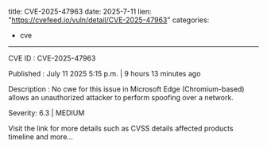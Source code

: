  
title: CVE-2025-47963
date: 2025-7-11
lien: "https://cvefeed.io/vuln/detail/CVE-2025-47963"
categories:
  - cve
---

CVE ID : CVE-2025-47963

Published :  July 11
2025
5:15 p.m. | 9 hours
13 minutes ago

Description : No cwe for this issue in Microsoft Edge (Chromium-based) allows an unauthorized attacker to perform spoofing over a network.

Severity: 6.3 | MEDIUM

Visit the link for more details
such as CVSS details
affected products
timeline
and more...
